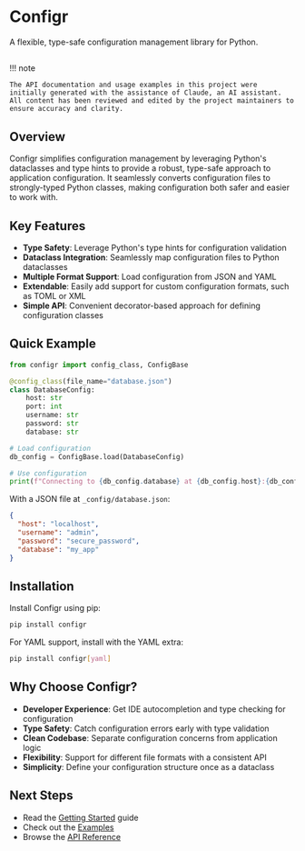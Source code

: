 # Configr

A flexible, type-safe configuration management library for Python.

## 
!!! note

    The API documentation and usage examples in this project were initially generated with the assistance of Claude, an AI assistant. All content has been reviewed and edited by the project maintainers to ensure accuracy and clarity.

## Overview

Configr simplifies configuration management by leveraging Python's dataclasses and type hints to provide a robust, type-safe approach to application configuration. 
It seamlessly converts configuration files to strongly-typed Python classes, making configuration both safer and easier to work with.

## Key Features

- **Type Safety**: Leverage Python's type hints for configuration validation
- **Dataclass Integration**: Seamlessly map configuration files to Python dataclasses
- **Multiple Format Support**: Load configuration from JSON and YAML
- **Extendable**: Easily add support for custom configuration formats, such as TOML or XML
- **Simple API**: Convenient decorator-based approach for defining configuration classes

## Quick Example

```python
from configr import config_class, ConfigBase

@config_class(file_name="database.json")
class DatabaseConfig:
    host: str
    port: int
    username: str
    password: str
    database: str

# Load configuration
db_config = ConfigBase.load(DatabaseConfig)

# Use configuration
print(f"Connecting to {db_config.database} at {db_config.host}:{db_config.port}")
```

With a JSON file at `_config/database.json`:

```json
{
  "host": "localhost",
  "username": "admin",
  "password": "secure_password",
  "database": "my_app"
}
```

## Installation

Install Configr using pip:

```bash
pip install configr
```

For YAML support, install with the YAML extra:

```bash
pip install configr[yaml]
```

## Why Choose Configr?

- **Developer Experience**: Get IDE autocompletion and type checking for configuration
- **Type Safety**: Catch configuration errors early with type validation
- **Clean Codebase**: Separate configuration concerns from application logic
- **Flexibility**: Support for different file formats with a consistent API
- **Simplicity**: Define your configuration structure once as a dataclass

## Next Steps

- Read the [Getting Started](getting-started.md) guide
- Check out the [Examples](examples.md)
- Browse the [API Reference](api/config-base.md)